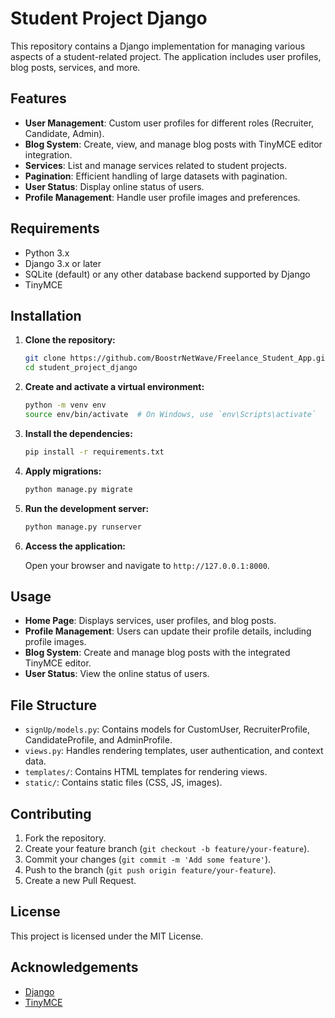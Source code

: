 # Student Project Django

This repository contains a Django implementation for managing various aspects of a student-related project. The application includes user profiles, blog posts, services, and more.

## Features

- **User Management**: Custom user profiles for different roles (Recruiter, Candidate, Admin).
- **Blog System**: Create, view, and manage blog posts with TinyMCE editor integration.
- **Services**: List and manage services related to student projects.
- **Pagination**: Efficient handling of large datasets with pagination.
- **User Status**: Display online status of users.
- **Profile Management**: Handle user profile images and preferences.

## Requirements

- Python 3.x
- Django 3.x or later
- SQLite (default) or any other database backend supported by Django
- TinyMCE

## Installation

1. **Clone the repository:**

    ```bash
    git clone https://github.com/BoostrNetWave/Freelance_Student_App.git
    cd student_project_django
    ```

2. **Create and activate a virtual environment:**

    ```bash
    python -m venv env
    source env/bin/activate  # On Windows, use `env\Scripts\activate`
    ```

3. **Install the dependencies:**

    ```bash
    pip install -r requirements.txt
    ```

4. **Apply migrations:**

    ```bash
    python manage.py migrate
    ```

5. **Run the development server:**

    ```bash
    python manage.py runserver
    ```

6. **Access the application:**

    Open your browser and navigate to `http://127.0.0.1:8000`.

## Usage

- **Home Page**: Displays services, user profiles, and blog posts.
- **Profile Management**: Users can update their profile details, including profile images.
- **Blog System**: Create and manage blog posts with the integrated TinyMCE editor.
- **User Status**: View the online status of users.

## File Structure

- `signUp/models.py`: Contains models for CustomUser, RecruiterProfile, CandidateProfile, and AdminProfile.
- `views.py`: Handles rendering templates, user authentication, and context data.
- `templates/`: Contains HTML templates for rendering views.
- `static/`: Contains static files (CSS, JS, images).

## Contributing

1. Fork the repository.
2. Create your feature branch (`git checkout -b feature/your-feature`).
3. Commit your changes (`git commit -m 'Add some feature'`).
4. Push to the branch (`git push origin feature/your-feature`).
5. Create a new Pull Request.

## License

This project is licensed under the MIT License.

## Acknowledgements

- [Django](https://www.djangoproject.com/)
- [TinyMCE](https://www.tiny.cloud/)

